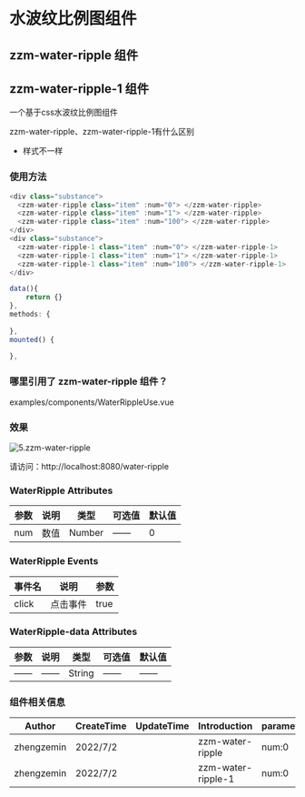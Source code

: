 

# 水波纹比例图组件

## zzm-water-ripple 组件
## zzm-water-ripple-1 组件

一个基于css水波纹比例图组件


zzm-water-ripple、zzm-water-ripple-1有什么区别

* 样式不一样


### 使用方法

```javascript
<div class="substance">
  <zzm-water-ripple class="item" :num="0"> </zzm-water-ripple>
  <zzm-water-ripple class="item" :num="1"> </zzm-water-ripple>
  <zzm-water-ripple class="item" :num="100"> </zzm-water-ripple>
</div>
<div class="substance">
  <zzm-water-ripple-1 class="item" :num="0"> </zzm-water-ripple-1>
  <zzm-water-ripple-1 class="item" :num="1"> </zzm-water-ripple-1>
  <zzm-water-ripple-1 class="item" :num="100"> </zzm-water-ripple-1>
</div>

data(){
    return {}
},
methods: {
  
},
mounted() {
 
},
```

### 哪里引用了 zzm-water-ripple 组件？

examples/components/WaterRippleUse.vue

### 效果

![5.zzm-water-ripple](https://gitee.com/zhengzem/graphic-bed/raw/master/img/20220702163356.gif)

请访问：http://localhost:8080/water-ripple

### WaterRipple Attributes

| 参数            | 说明                                        | 类型    | 可选值 | 默认值 |
| --------------- | ------------------------------------------- | ------- | ------ | ------ |
| num      | 数值                                  | Number  | ——     | 0    |


### WaterRipple Events

| 事件名        | 说明                                       | 参数                    |
| ------------- | ------------------------------------------ | ----------------------- |
| click     | 点击事件               | true      | 


### WaterRipple-data Attributes

| 参数            | 说明                                        | 类型    | 可选值 | 默认值 |
| --------------- | ------------------------------------------- | ------- | ------ | ------ |
| ——      | ——                                  | String  | ——     | ——    |


### 组件相关信息

| Author     | CreateTime | UpdateTime | Introduction | parameter                                                                                                                          |
| ---------- | ---------- | ---------- | ------------ | ---------------------------------------------------------------------------------------------------------------------------------- |
| zhengzemin | 2022/7/2  |            | zzm-water-ripple  | num:0<br />  |
| zhengzemin | 2022/7/2  |            | zzm-water-ripple-1  | num:0<br />  |